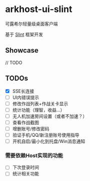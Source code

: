 # arkhost-ui-slint
可露希尔轻量级桌面客户端

基于 [Slint](https://slint.dev/) 框架开发

## Showcase
// TODO

## TODOs
- [X] SSE长连接
- [ ] UI内错误提示
- [ ] 修改作战列表+作战关卡显示
- [ ] 统计功能（理智，收益…）
- [ ] 无人机加速房间设置（或者不加速？）
- [ ] 查看作战截图
- [ ] 增删账号/修改密码
- [ ] 验证手机/QQ/新注册账号使用指导
- [ ] 开机自启/最小化到托盘/Win消息通知

### 需要依赖Host实现的功能
- [ ] 下次登录时间
- [ ] 统计相关功能